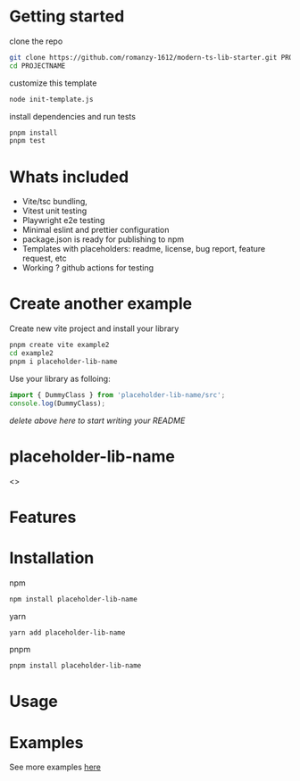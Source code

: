 # Getting started

clone the repo
```bash
git clone https://github.com/romanzy-1612/modern-ts-lib-starter.git PROJECTNAME
cd PROJECTNAME
```

customize this template
```bash
node init-template.js
```

install dependencies and run tests
```bash
pnpm install
pnpm test
```

# Whats included

- Vite/tsc bundling,
- Vitest unit testing
- Playwright e2e testing
- Minimal eslint and prettier configuration
- package.json is ready for publishing to npm
- Templates with placeholders: readme, license, bug report, feature request, etc
- Working ? github actions for testing

# Create another example

Create new vite project and install your library

```bash
pnpm create vite example2
cd example2
pnpm i placeholder-lib-name
```

Use your library as folloing:


```typescript
import { DummyClass } from 'placeholder-lib-name/src';
console.log(DummyClass);
```

_delete above here to start writing your README_

# placeholder-lib-name

<<DESCRIPTION>>

# Features

# Installation

npm
```bash
npm install placeholder-lib-name
```

yarn
```bash
yarn add placeholder-lib-name
```

pnpm
```bash
pnpm install placeholder-lib-name
```

# Usage

# Examples

See more examples [here](example)
